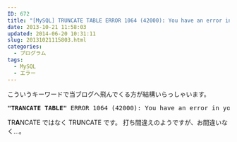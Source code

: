 ```yaml
---
ID: 672
title: "[MySQL] TRUNCATE TABLE ERROR 1064 (42000): You have an error in your SQL syntax;"
date: 2013-10-21 11:58:03
updated: 2014-06-20 10:31:11
slug: 20131021115803.html
categories:
  - プログラム
tags:
  - MySQL
  - エラー
---
```


こういうキーワードで当ブログへ飛んでくる方が結構いらっしゃいます。

<pre><strong>"TRANCATE TABLE"</strong> ERROR 1064 (42000): You have an error in your SQL syntax;</pre>

<!--more-->

TR<b>A</b>NCATE ではなく TR<b>U</b>NCATE です。
打ち間違えのようですが、お間違いなく…。
